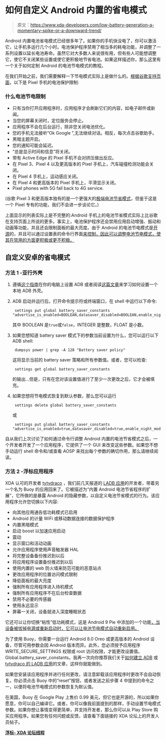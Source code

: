 # 如何自定义 Android 内置的省电模式

> 原文：<https://www.xda-developers.com/low-battery-generation-a-momentary-spike-or-a-downward-trend/>

Android 内置电池省电模式已经很多年了。如果你的手机快没电了，你可以激活它，让手机多运行几个小时。电池保护程序禁用了相当多的耗电功能，并调整了一系列设置以延长电池寿命。虽然它对大多数人来说很有用，但有些人可能想调整它，使它不关闭某些设置或使它更积极地节省电池。如果这样描述你，那么这里有一个关于如何定制 Android 的电池节电模式的教程。

在我们开始之前，我们需要解释一下节电模式实际上是做什么的。[根据谷歌支持页面](https://support.google.com/pixelphone/answer/6187458#what_changes&zippy=%2Cwhat-battery-saver-limits)，以下是 Pixel 手机的电池保护限制:

### 什么电池节电限制

*   只有当你打开应用程序时，应用程序才会刷新它们的内容，如电子邮件或新闻。
*   当您的屏幕关闭时，定位服务会停止。
*   应用程序不会在后台运行，除非您关闭电池优化。
*   您的手机无法接听“Ok Google ”,无法继续对话。相反，每次点击谷歌助手。
*   黑暗主题开启。
*   您的通知可能会延迟。
*   “总是显示时间和信息”将关闭。
*   带有 Active Edge 的 Pixel 手机不会对挤压做出反应。
*   在 Pixel 3、Pixel 4 以及更高版本的 Pixel 手机上，汽车碰撞检测功能会关闭。
*   在 Pixel 4 手机上，运动感应关闭。
*   在 Pixel 4 和更高版本的 Pixel 手机上，平滑显示关闭。
*   Pixel phones with 5G fall back to 4G service.

(谷歌 Pixel 3 和更高版本独有的是一个更强大的[极端电池节省模式](https://www.xda-developers.com/google-pixel-5-review/#:~:text=extreme%20battery%20saver%20option)，但鉴于这是一个 Pixel 专有的功能，我们不会进一步谈论它。)

上面显示的列表实际上是不完整的:Android 手机上的电池节省模式实际上比谷歌在支持页面上所说的更多。事实上，电池保护程序还会禁用应用启动增强、振动和动画等功能，并且还会限制面板的最大亮度。由于 Android 的电池节电模式是[开源](https://android.googlesource.com/platform/frameworks/base/+/master/services/core/java/com/android/server/power/batterysaver/BatterySaverPolicy.java)的，并且可以通过设置表的命令行界面[来控制，因此可以调整电池节电模式，使其在禁用的方面更积极或更不积极。](https://android.googlesource.com/platform/frameworks/base/+/master/core/java/android/provider/Settings.java#11478)

## 自定义安卓的省电模式

### 方法 1 -亚行外壳

1.  遵循[这个指南](https://www.xda-developers.com/install-adb-windows-macos-linux/)在你的电脑上设置 ADB 或者阅读[这篇文章](https://www.xda-developers.com/debloat-your-phone-run-adb-shell-commands-no-root-no-pc)来学习如何设置一个本地 ADB 外壳。
2.  ADB 启动并运行后，打开命令提示符或终端窗口，在 shell 中运行以下命令:

    ```
     settings put global battery_saver_constants "advertise_is_enabled=BOOLEAN,datasaver_disabled=BOOLEAN,enable_night_mode=BOOLEAN,launch_boost_disabled=BOOLEAN,vibration_disabled=BOOLEAN,animation_disabled=BOOLEAN,soundtrigger_disabled=BOOLEAN,fullbackup_deferred=BOOLEAN,keyvaluebackup_deferred=BOOLEAN,firewall_disabled=BOOLEAN,gps_mode=INTEGER,adjust_brightness_disabled=BOOLEAN,adjust_brightness_factor=FLOAT,force_all_apps_standby=BOOLEAN,force_background_check=BOOLEAN,optional_sensors_disabled=BOOLEAN,aod_disabled=BOOLEAN,quick_doze_enabled=BOOLEAN" 
    ```

    其中 BOOLEAN 是`true`或`false`，INTEGER 是整数，FLOAT 是小数。
3.  如果您想知道 battery saver 模式下的参数当前设置为什么，您可以运行以下 ADB shell:

    ```
     dumpsys power | grep -A 128 "Battery saver policy" 
    ```

    这将显示当前的 battery saver 策略和所有参数值。或者，您可以检查:

    ```
     settings get global battery_saver_constants 
    ```

    的输出...但是，只有在您对该设置值进行了至少一次更改之后，它才会被填充。
4.  如果您想将节电模式恢复到默认参数，那么您可以运行

    ```
     settings delete global battery_saver_constants 
    ```

    或

    ```
     settings put global battery_saver_constants "advertise_is_enabled=true,datasaver_disabled=true,enable_night_mode=true,launch_boost_disabled=true,vibration_disabled=true,animation_disabled=false,soundtrigger_disabled=true,fullbackup_deferred=true,keyvaluebackup_deferred=true,firewall_disabled=true,gps_mode=2,adjust_brightness_disabled=true,adjust_brightness_factor=0.5,force_all_apps_standby=true,force_background_check=true,optional_sensors_disabled=true,aod_disabled=true,quick_doze_enabled=true" 
    ```

自从我们上次讨论了如何通过命令行调整 Android 内置的电池节省模式之后，一个开发者开发了一个应用程序，它提供了一个 GUI 来改变这些参数。如果您不想手动运行 shell 命令和/或查看 AOSP 来找出每个参数的确切作用，那么请继续阅读。

### 方法 2 -浮标应用程序

XDA 认可的开发者 [tytydraco](https://forum.xda-developers.com/m/tytydraco.8155542/) ，我们前几天报道的 [LADB 应用](https://www.xda-developers.com/debloat-your-phone-run-adb-shell-commands-no-root-no-pc)的开发者，带着另一个名为 Buoy 的应用回来了。它被描述为“内置 Android 电池节省程序的扩展”，它所做的是暴露 Android 的隐藏参数，以自定义电池节省模式的行为。该应用程序允许您切换以下内容:

*   向其他应用通告低功耗模式已启用
*   Android 的计量 WiFi 或移动数据连接的数据保护程序
*   内置黑暗模式
*   启动 boost 以加速应用启动
*   震动
*   显示窗口和活动动画
*   允许应用程序使用声音触发器 HAL
*   将完整设备备份推迟到以后
*   将应用程序设置备份推迟到以后
*   使用内置的 web 防火墙来防范可能的恶意站点
*   更改应用程序的位置访问模式限制
*   降低面板的最大亮度
*   强制所有应用程序进入待机模式
*   强制所有应用程序不在后台检查数据
*   禁用不必要的传感器
*   使用永远显示
*   屏幕一关闭，设备就进入深度睡眠状态

它还可以让你切换“粘性”低功耗模式，这是 Android 9 Pie 中添加的一个功能[，当设备被拔掉电源或重新启动时，它可以让电池节电模式自动重新启用。](https://twitter.com/MishaalRahman/status/1040351524378079233)

为了使用 Buoy，你需要一台运行 Android 8.0 Oreo 或更高版本的 Android 设备，尽管可用参数会因 Android 版本而异。此外，您必须授予应用程序 WRITE_SECURE_SETTINGS 权限或 root 访问权限，才能更改设置值。Global.battery_saver_constants。我再一次向你推荐我们关于[如何建立 ADB](https://www.xda-developers.com/install-adb-windows-macos-linux/) 或 [tytydraco 的 LADB 应用](https://www.xda-developers.com/debloat-your-phone-run-adb-shell-commands-no-root-no-pc)的文章，这样你就能做到。

如果您安装该应用程序并进行任何更改，请注意卸载该应用程序时更改不会自动恢复。你必须点击 Buoy 中的“reset”按钮，或者发送之前步骤 4 中提到的命令之一，以便将电池节电模式的参数恢复为默认值。

在美国，Buoy 在 Google Play 上售价 0.99 美元，但它也是开源的，所以如果你愿意，你可以自己编译它。或者，你可以像我前面提到的那样，手动设置节电模式参数。如果你想让事情变得更简单，并支持开发者，那么你可以从 Play Store 购买应用程序。如果您有任何问题或反馈，请查看下面链接的 XDA 论坛上的开发人员帖子。

**[浮标- XDA 论坛线程](https://forum.xda-developers.com/t/meet-buoy-a-foss-battery-saver-configuration-tool.4258757/#post-84906249)**